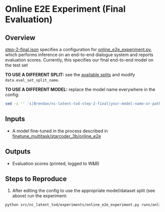 # Online E2E Experiment (Final Evaluation)

## Overview

[step-2-final.json](step-2-final.json) specifies a configuration for [online_e2e_experiment.py](/src/nc_latent_tod/experiments/online_e2e_experiment.py), which performs inference on an end-to-end dialogue system and reports evaluation scores. Currently, this specifies our final end-to-end model on the test set

**TO USE A DIFFERENT SPLIT:** see the [available splits](https://huggingface.co/datasets/Brendan/multiwoz_turns_v22) and modify `data.eval_set_split_name`. 

**TO USE A DIFFERENT MODEL:** replace the model name everywhere in the config:

```bash
sed -i '' 's|Brendan/nc-latent-tod-step-2-final|your-model-name-or-path-here|g' online_e2e.json
```

## Inputs

- A model fine-tuned in the process described in [finetune_multitask/starcoder_3b/online_e2e](../../finetune_multitask/starcoder_3b/online_e2e/README.md)

## Outputs

- Evaluation scores (printed, logged to W&B)

## Steps to Reproduce

1. After editing the config to use the appropriate model/dataset split (see above) run the experiment:

```bash
python src/nc_latent_tod/experiments/online_e2e_experiment.py runs/online_e2e_experiment/test_set/step-2-final.json
```
